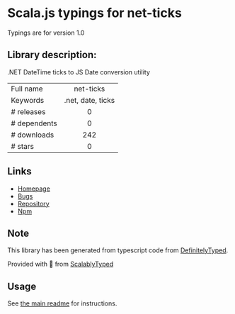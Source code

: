 
# Scala.js typings for net-ticks

Typings are for version 1.0

## Library description:
.NET DateTime ticks to JS Date conversion utility

|                    |                 |
| ------------------ | :-------------: |
| Full name          | net-ticks |
| Keywords           | .net, date, ticks |
| # releases         | 0 |
| # dependents       | 0 |
| # downloads        | 242 |
| # stars            | 0 |

## Links
- [Homepage](https://github.com/koonuf/net-ticks)
- [Bugs](https://github.com/koonuf/net-ticks/issues)
- [Repository](https://github.com/koonuf/net-ticks)
- [Npm](https://www.npmjs.com/package/net-ticks)
    


## Note
This library has been generated from typescript code from [DefinitelyTyped](https://definitelytyped.org).

Provided with :purple_heart: from [ScalablyTyped](https://github.com/oyvindberg/ScalablyTyped)

## Usage
See [the main readme](../../readme.md) for instructions.


